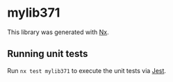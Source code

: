 # mylib371

This library was generated with [Nx](https://nx.dev).

## Running unit tests

Run `nx test mylib371` to execute the unit tests via [Jest](https://jestjs.io).
